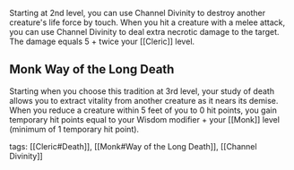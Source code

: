 Starting at 2nd level, you can use Channel Divinity to destroy another creature's life force by touch. When you hit a creature with a melee attack, you can use Channel Divinity to deal extra necrotic damage to the target. The damage equals 5 + twice your [[Cleric]] level.

## Monk Way of the Long Death

Starting when you choose this tradition at 3rd level, your study of death allows you to extract vitality from another creature as it nears its demise. When you reduce a creature within 5 feet of you to 0 hit points, you gain temporary hit points equal to your Wisdom modifier + your [[Monk]] level (minimum of 1 temporary hit point).

tags: [[Cleric#Death]], [[Monk#Way of the Long Death]], [[Channel Divinity]]